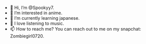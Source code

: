 - 👋 Hi, I’m @Spookyy7.
- 👀 I’m interested in anime.
- 🌱 I’m currently learning japanese.
- 💞️ I love listening to music.
- 📫 How to reach me? You can reach out to me on my snapchat: Zombiegirl0720.
